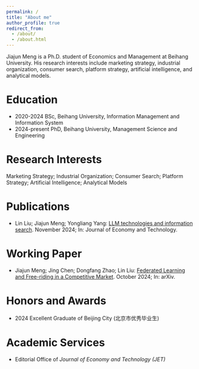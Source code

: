 ```yaml
---
permalink: /
title: "About me"
author_profile: true
redirect_from: 
  - /about/
  - /about.html
---
```


Jiajun Meng is a Ph.D. student of Economics and Management at Beihang University. His research interests include marketing strategy, industrial organization, consumer search, platform strategy, artificial intelligence, and analytical models.

Education
======
- 2020-2024 BSc, Beihang University, Information Management and Information System
- 2024-present PhD, Beihang University, Management Science and Engineering

Research Interests
======
Marketing Strategy; Industrial Organization; Consumer Search; Platform Strategy; Artificial Intelligence; Analytical Models

Publications
======
- Lin Liu; Jiajun Meng; Yongliang Yang: [LLM technologies and information search](https://doi.org/10.1016/j.ject.2024.08.007). November 2024; In: Journal of Economy and Technology. 

Working Paper
======
- Jiajun Meng; Jing Chen; Dongfang Zhao; Lin Liu: [Federated Learning and Free-riding in a Competitive Market](https://arxiv.org/abs/2410.12723). October 2024; In: arXiv. 

Honors and Awards
======
- 2024 Excellent Graduate of Beijing City (北京市优秀毕业生)

Academic Services
======
- Editorial Office of _Journal of Economy and Technology (JET)_




